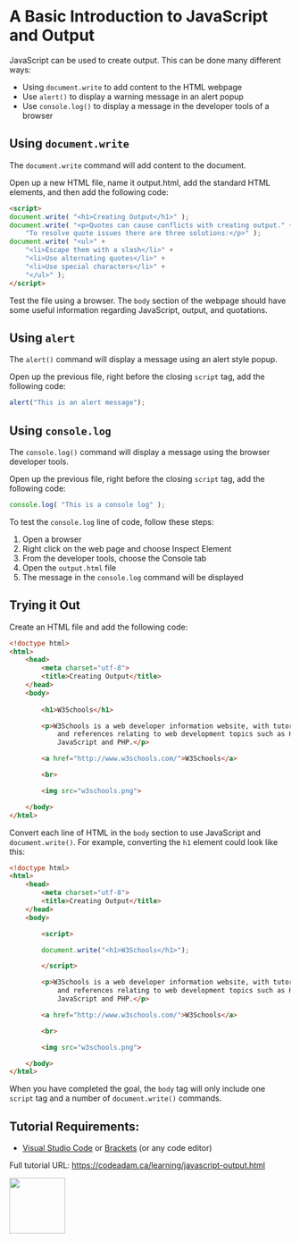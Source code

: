 # A Basic Introduction to JavaScript and Output

JavaScript can be used to create output. This can be done many different ways:

- Using `document.write` to add content to the HTML webpage
- Use `alert()` to display a warning message in an alert popup
- Use `console.log()` to display a message in the developer tools of a browser

## Using `document.write`

The `document.write` command will add content to the document. 

Open up a new HTML file, name it output.html, add the standard HTML elements, and then add the following code:

```html
<script>
document.write( "<h1>Creating Output</h1>" );
document.write( "<p>Quotes can cause conflicts with creating output." + " " + 
    "To resolve quote issues there are three solutions:</p>" );
document.write( "<ul>" + 
    "<li>Escape them with a slash</li>" + 
    "<li>Use alternating quotes</li>" + 
    "<li>Use special characters</li>" + 
    "</ul>" );
</script>
```

Test the file using a browser. The `body` section of the webpage should have some useful information regarding JavaScript, output, and quotations. 

## Using `alert`

The `alert()` command will display a message using an alert style popup. 

Open up the previous file, right before the closing `script` tag, add the following code:

```javascript
alert("This is an alert message");
```

## Using `console.log`

The `console.log()` command will display a message using the browser developer tools. 

Open up the previous file, right before the closing `script` tag, add the following code:

```javascript
console.log( "This is a console log" );
```

To test the `console.log` line of code, follow these steps:

1. Open a browser
2. Right click on the web page and choose Inspect Element
3. From the developer tools, choose the Console tab
3. Open the `output.html` file
4. The message in the `console.log` command will be displayed

## Trying it Out

Create an HTML file and add the following code:

```html
<!doctype html>
<html>
    <head>
        <meta charset="utf-8">
        <title>Creating Output</title>
    </head>
    <body>
        
        <h1>W3Schools</h1>

        <p>W3Schools is a web developer information website, with tutorials
            and references relating to web development topics such as HTML, CSS,
            JavaScript and PHP.</p>

        <a href="http://www.w3schools.com/">W3Schools</a>

        <br>

        <img src="w3schools.png">

    </body>
</html>
```

Convert each line of HTML in the `body` section to use JavaScript and `document.write()`. For example, converting the `h1` element could look like this:

```html
<!doctype html>
<html>
    <head>
        <meta charset="utf-8">
        <title>Creating Output</title>
    </head>
    <body>

        <script>

        document.write("<h1>W3Schools</h1>");

        </script>

        <p>W3Schools is a web developer information website, with tutorials
            and references relating to web development topics such as HTML, CSS,
            JavaScript and PHP.</p>

        <a href="http://www.w3schools.com/">W3Schools</a>

        <br>

        <img src="w3schools.png">

    </body>
</html>
```

When you have completed the goal, the `body` tag will only include one `script` tag and a number of `document.write()` commands. 

## Tutorial Requirements:

* [Visual Studio Code](https://code.visualstudio.com/) or [Brackets](http://brackets.io/) (or any code editor)

Full tutorial URL: https://codeadam.ca/learning/javascript-output.html

<a href="https://codeadam.ca">
<img src="https://codeadam.ca/images/code-block.png" width="100">
</a>
